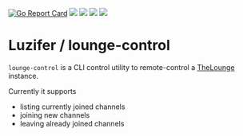 [![Go Report Card](https://goreportcard.com/badge/github.com/Luzifer/lounge-control)](https://goreportcard.com/report/github.com/Luzifer/lounge-control)
![](https://badges.fyi/github/license/Luzifer/lounge-control)
![](https://badges.fyi/github/downloads/Luzifer/lounge-control)
![](https://badges.fyi/github/latest-release/Luzifer/lounge-control)
![](https://knut.in/project-status/lounge-control)

# Luzifer / lounge-control

`lounge-control` is a CLI control utility to remote-control a [TheLounge](https://thelounge.chat/) instance.

Currently it supports

- listing currently joined channels
- joining new channels
- leaving already joined channels

